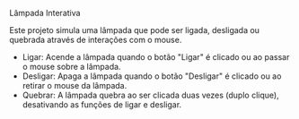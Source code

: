 Lâmpada Interativa

Este projeto simula uma lâmpada que pode ser ligada, desligada ou quebrada através de interações com o mouse.

- Ligar: Acende a lâmpada quando o botão "Ligar" é clicado ou ao passar o mouse sobre a lâmpada.
- Desligar: Apaga a lâmpada quando o botão "Desligar" é clicado ou ao retirar o mouse da lâmpada.
- Quebrar: A lâmpada quebra ao ser clicada duas vezes (duplo clique), desativando as funções de ligar e desligar.
